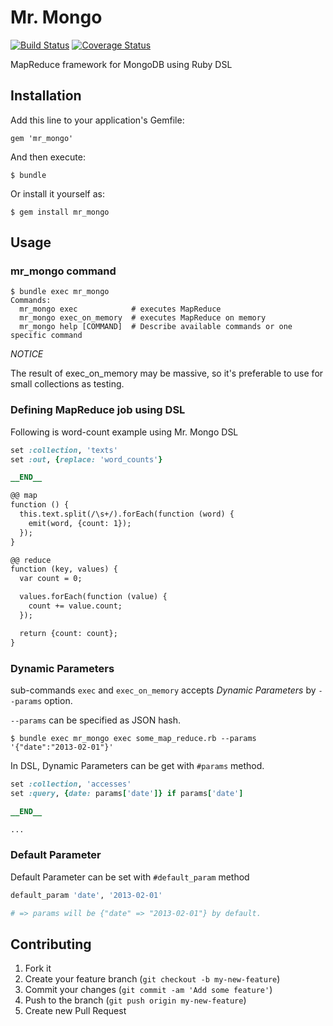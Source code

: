 # Mr. Mongo

[![Build Status](https://travis-ci.org/yuya-takeyama/mr_mongo.png?branch=master)](https://travis-ci.org/yuya-takeyama/mr_mongo)
[![Coverage Status](https://coveralls.io/repos/yuya-takeyama/mr_mongo/badge.png?branch=master)](https://coveralls.io/r/yuya-takeyama/mr_mongo)

MapReduce framework for MongoDB using Ruby DSL

## Installation

Add this line to your application's Gemfile:

    gem 'mr_mongo'

And then execute:

    $ bundle

Or install it yourself as:

    $ gem install mr_mongo

## Usage

### mr_mongo command

```
$ bundle exec mr_mongo
Commands:
  mr_mongo exec            # executes MapReduce
  mr_mongo exec_on_memory  # executes MapReduce on memory
  mr_mongo help [COMMAND]  # Describe available commands or one specific command
```

*NOTICE*

The result of exec_on_memory may be massive, so it's preferable to use for small collections as testing.

### Defining MapReduce job using DSL

Following is word-count example using Mr. Mongo DSL

```ruby
set :collection, 'texts'
set :out, {replace: 'word_counts'}

__END__

@@ map
function () {
  this.text.split(/\s+/).forEach(function (word) {
    emit(word, {count: 1});
  });
}

@@ reduce
function (key, values) {
  var count = 0;

  values.forEach(function (value) {
    count += value.count;
  });

  return {count: count};
}
```

### Dynamic Parameters

sub-commands `exec` and `exec_on_memory` accepts *Dynamic Parameters* by `--params` option.

`--params` can be specified as JSON hash.

```
$ bundle exec mr_mongo exec some_map_reduce.rb --params '{"date":"2013-02-01"}'
```

In DSL, Dynamic Parameters can be get with `#params` method.

```ruby
set :collection, 'accesses'
set :query, {date: params['date']} if params['date']

__END__

...
```

### Default Parameter

Default Parameter can be set with `#default_param` method

```ruby
default_param 'date', '2013-02-01'

# => params will be {"date" => "2013-02-01"} by default.
```

## Contributing

1. Fork it
2. Create your feature branch (`git checkout -b my-new-feature`)
3. Commit your changes (`git commit -am 'Add some feature'`)
4. Push to the branch (`git push origin my-new-feature`)
5. Create new Pull Request
